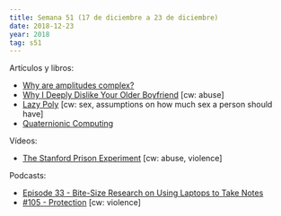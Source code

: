 ```yaml
---
title: Semana 51 (17 de diciembre a 23 de diciembre)
date: 2018-12-23
year: 2018
tag: s51
---
```


Artículos y libros:

- [Why are amplitudes complex?](https://www.scottaaronson.com/blog/?p=4021)
- [Why I Deeply Dislike Your Older Boyfriend](http://www.scarleteen.com/article/abuse_assault/why_i_deeply_dislike_your_older_boyfriend) [cw: abuse]
- [Lazy Poly](https://thingofthings.wordpress.com/2018/12/18/lazy-poly/) [cw: sex, assumptions on how much sex a person should have]
- [Quaternionic Computing](https://arxiv.org/pdf/quant-ph/0307017.pdf)

Vídeos:

- [The Stanford Prison Experiment](https://www.youtube.com/watch?v=KND_bBDE8RQ) [cw: abuse, violence]

Podcasts:

- [Episode 33 - Bite-Size Research on Using Laptops to Take Notes](http://www.learningscientists.org/learning-scientists-podcast/2018/12/19/episode-33-bite-size-research-on-using-laptops-to-take-notes)
- [#105 - Protection](https://thisiscriminal.com/episode-105-protection-12-21-2018) [cw: violence]
